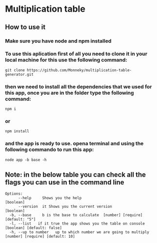 # Multiplication table
## How to use it
### Make sure you have node and npm installed
### To use this aplication first of all you need to clone it in your local machine for this use the following command:
```console
git clone https://github.com/Monneky/multiplication-table-generator.git
```
### then we need to install all the dependencies that we used for this app, once you are in the folder type the following command:
```console 
npm i
```
### or

```console 
npm install
```
### and the app is ready to use. opena terminal and using the following commando to run this app:

```console
node app -b base -h 
```
## Note: in the below table you can check all the flags you can use in the command line
```console
Options:
      --help     Shows you the help                                        [boolean]
      --version  it Shows you the current version                          [boolean]
  -b, --base     b is the base to calculate  [number] [require] [default: "5"]
  -l, --list   if it true the app shows you the table on console  [boolean] [default: false]
  -h, --up to number   up to which number we are going to multiply  [number] [require] [default: 10]
  ```